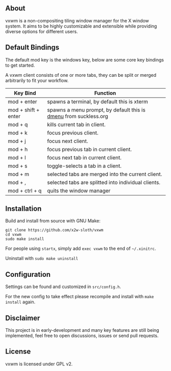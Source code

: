 ## About
vxwm is a non-compositing tiling window manager for the X window system. It aims to be highly customizable and extensible while providing diverse options for different users.

## Default Bindings

The default mod key is the windows key, below are some core key bindings to get started.

A vxwm client consists of one or more tabs, they can be split or merged arbitrarily to fit your workflow.

| Key Bind | Function |
| -------- | -------- |
| mod + enter | spawns a terminal, by default this is xterm
| mod + shift + enter | spawns a menu prompt, by default this is [dmenu](https://git.suckless.org/st/) from suckless.org |
| mod + q | kills current tab in client. |
| mod + k | focus previous client. |
| mod + j | focus next client. |
| mod + h | focus previous tab in current client. |
| mod + l | focus next tab in current client. |
| mod + s | toggle-selects a tab in a client. |
| mod + m | selected tabs are merged into the current client. |
| mod + , | selected tabs are splitted into individual clients. |
| mod + ctrl + q | quits the window manager |

## Installation

Build and install from source with GNU Make:

```
git clone https://github.com/x2w-sloth/vxwm
cd vxwm
sudo make install
```

For people using `startx`, simply add `exec vxwm` to the end of `~/.xinitrc`.

Uninstall with `sudo make uninstall`

## Configuration

Settings can be found and customized in `src/config.h`.

For the new config to take effect please recompile and install with `make install` again.

## Disclaimer

This project is in early-development and many key features are still being implemented, feel free to open discussions, issues or send pull requests.

## License

vxwm is licensed under GPL v2.
